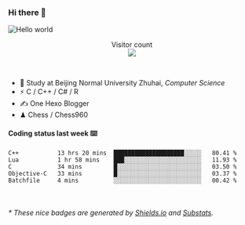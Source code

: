 ### Hi there 👋


<img src="https://raw.githubusercontent.com/sagar-viradiya/sagar-viradiya/master/resources/banner.png" alt="Hello world">
<p align="center"> 
  Visitor count<br/>
  <img src="https://profile-counter.glitch.me/youszoe/count.svg" />
</p>

<br/>


- 🍻  Study at Beijing Normal University Zhuhai, _Computer Science_
- ⚡  C / C++ / C# / R
- ✍️  One Hexo Blogger
- ♟  Chess / Chess960 


#### Coding status last week ⌨️

<!--START_SECTION:waka-->
```text
C++           13 hrs 20 mins  ████████████████████░░░░░   80.41 % 
Lua           1 hr 58 mins    ███░░░░░░░░░░░░░░░░░░░░░░   11.93 % 
C             34 mins         █░░░░░░░░░░░░░░░░░░░░░░░░   03.50 % 
Objective-C   33 mins         █░░░░░░░░░░░░░░░░░░░░░░░░   03.37 % 
Batchfile     4 mins          ░░░░░░░░░░░░░░░░░░░░░░░░░   00.42 % 
```
<!--END_SECTION:waka-->

<br/>

<center><img src="http://ghchart.rshah.org/409ba5/yousazoe" alt="" /></center>


<h6>* These nice badges are generated by <a href="https://shields.io/">Shields.io</a> and <a href="https://github.com/spencerwooo/Substats">Substats</a>.</h6>
